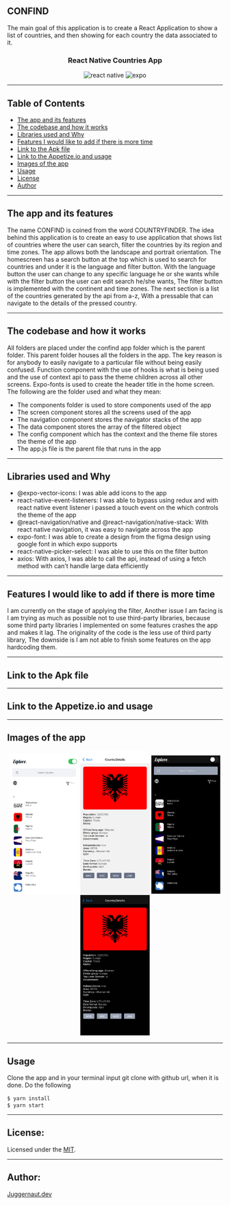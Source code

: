 ## CONFIND

The main goal of this application is to create a React Application to show a list of countries, and then showing for each country the data associated to it.

<div align="center">
  <h3>React Native Countries App</h3>
  <img src="https://img.shields.io/badge/react_native-%2320232a.svg?style=for-the-badge&logo=react&logoColor=%2361DAFB" alt="react native">
  <img src="https://img.shields.io/badge/expo-1C1E24?style=for-the-badge&logo=expo&logoColor=#D04A37" alt="expo">
</div>

---

## Table of Contents

- [The app and its features](#the-app-and-its-features)
- [The codebase and how it works](#the-codebase-and-how-it-works)
- [Libraries used and Why](#libraries-used-and-why)
- [Features I would like to add if there is more time](#features-i-would-like-to-add-if-there-is-more-time)
- [Link to the Apk file](#link-to-the-apk-file)
- [Link to the Appetize.io and usage](#link-to-the-appetize.io)
- [Images of the app](#images-of-the-app)
- [Usage](#usage)
- [License](#license)
- [Author](#author)

---

## The app and its features

The name CONFIND is coined from the word COUNTRYFINDER. The idea behind this application is to create an easy to use application that shows list of countries where the user can search, filter the countries by its region and time zones.
The app allows both the landscape and portrait orientation. The homescreen has a search button at the top which is used to search for countries and under it is the language and filter button. With the language button the user can change to any specific language he or she wants while with the filter button the user can edit search he/she wants, The filter button is implemented with the continent and time zones.
The next section is a list of the countries generated by the api from a-z, With a pressable that can navigate to the details of the pressed country.

---

## The codebase and how it works

All folders are placed under the confind app folder which is the parent folder. This parent folder houses all the folders in the app. The key reason is for anybody to easily navigate to a particular file without being easily confused. Function component with the use of hooks is what is being used and the use of context api to pass the theme children across all other screens. Expo-fonts is used to create the header title in the home screen.
The following are the folder used and what they mean:

- The components folder is used to store components used of the app
- The screen component stores all the screens used of the app
- The navigation component stores the navigator stacks of the app
- The data component stores the array of the filtered object
- The config component which has the context and the theme file stores the theme of the app
- The app.js file is the parent file that runs in the app

---

## Libraries used and Why

- @expo-vector-icons: I was able add icons to the app
- react-native-event-listeners: I was able to bypass using redux and with react native event listener i passed a touch event on the which controls the theme of the app
- @react-navigation/native and @react-navigation/native-stack: With react native navigation, it was easy to navigate across the app
- expo-font: I was able to create a design from the figma design using google font in which expo supports
- react-native-picker-select: I was able to use this on the filter button
- axios: With axios, I was able to call the api, instead of using a fetch method with can't handle large data efficiently

---

## Features I would like to add if there is more time

I am currently on the stage of applying the filter, Another issue I am facing is I am trying as much as possible not to use third-party libraries, because some third party libraries I implemented on some features crashes the app and makes it lag. The originality of the code is the less use of third party library, The downside is I am not able to finish some features on the app hardcoding them.

---

## Link to the Apk file

---

## Link to the Appetize.io and usage

---

## Images of the app

<div align="center">
  <img width="32%" src="./assets/Images/White-home.jpeg">
  <img width="32%" src="./assets/Images/White-Details.jpeg">
  <img width="32%" src="./assets/Images/Dark-home.jpeg">
  <img width="32%" src="./assets/Images/Black-Details.jpeg">
</div>

---

## Usage

Clone the app and in your terminal input git clone with github url, when it is done. Do the following

```
$ yarn install
$ yarn start
```

---

## License:

Licensed under the [MIT](https://github.com/Davidon4/Confind/blob/main/LICENSE).

---

## Author:

[Juggernaut.dev](https://github.com/Davidon4)
